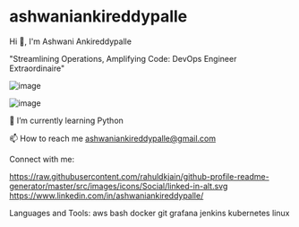 # ashwaniankireddypalle

Hi 👋, I'm Ashwani Ankireddypalle

"Streamlining Operations, Amplifying Code: DevOps Engineer Extraordinaire"

![image](https://github.com/user-attachments/assets/e6f36617-8555-4dd6-9524-8c6bdf5d0708)

![image](https://github.com/user-attachments/assets/2c2bb55a-4062-4d8d-8372-9e11b243f853)


🌱 I’m currently learning Python

📫 How to reach me ashwaniankireddypalle@gmail.com

Connect with me:

https://raw.githubusercontent.com/rahuldkjain/github-profile-readme-generator/master/src/images/icons/Social/linked-in-alt.svg
https://www.linkedin.com/in/ashwaniankireddypalle/

Languages and Tools:
aws bash docker git grafana jenkins kubernetes linux
